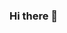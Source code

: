 ### Hi there 👋

<!--
**pragalbhsrivastav/pragalbhsrivastav** is a ✨ _special_ ✨ repository because its `README.md` (this file) appears on your GitHub profile.

Here are some ideas to get you started:

- 🔭 I’m currently pursuing B.Tech and I am fresher
- 🌱 I’m currently learning Opencv, NLP  and Time series analysis
- 👯 I’m looking to collaborate on ...
- 🤔 I’m looking for help with ...
- 💬 Ask me about Python , ML ,DL ,AI
- 📫 How to reach me: 
- 😄 Pronouns: ...
- ⚡ Fun fact: ...
-->
